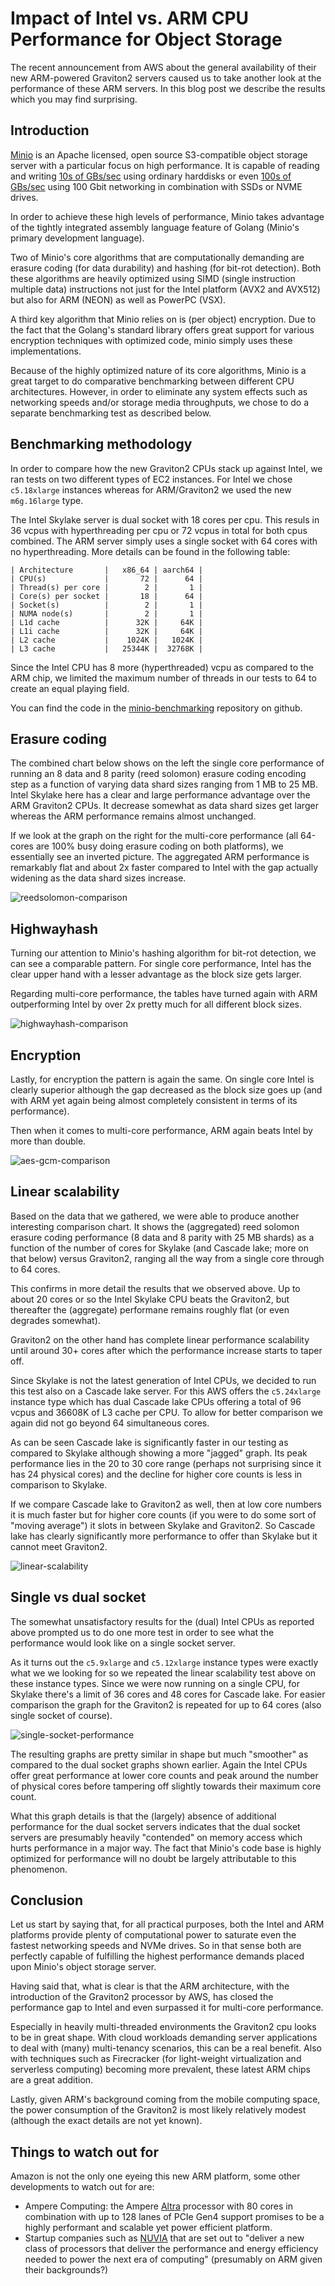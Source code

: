 # Impact of Intel vs. ARM CPU Performance for Object Storage

The recent announcement from AWS about the general availability of their new ARM-powered Graviton2 servers caused us to take another look at the performance of these ARM servers. In this blog post we describe the results which you may find surprising.

## Introduction

[Minio](https://github.com/minio/minio) is an Apache licensed, open source S3-compatible object storage server with a particular focus on high performance. It is capable of reading and writing [10s of GBs/sec](https://blog.min.io/s3-benchmark-using-hdd/) using ordinary harddisks or even [100s of GBs/sec](https://blog.min.io/performance-at-scale-minio-pushes-past-1-3-terabits-per-second-with-256-nvme-drives/) using 100 Gbit networking in combination with SSDs or NVME drives.

In order to achieve these high levels of performance, Minio takes advantage of the tightly integrated assembly language feature of Golang (Minio's primary development language).

Two of Minio's core algorithms that are computationally demanding are erasure coding (for data durability) and hashing (for bit-rot detection). Both these algorithms are heavily optimized using SIMD (single instruction multiple data) instructions not just for the Intel platform (AVX2 and AVX512) but also for ARM (NEON) as well as PowerPC (VSX). 

A third key algorithm that Minio relies on is (per object) encryption. Due to the fact that the Golang's standard library offers great support for various encryption techniques with optimized code, minio simply uses these implementations.

Because of the highly optimized nature of its core algorithms, Minio is a great target to do comparative benchmarking between different CPU architectures. However, in order to eliminate any system effects such as networking speeds and/or storage media throughputs, we chose to do a separate benchmarking test as described below.

## Benchmarking methodology

In order to compare how the new Graviton2 CPUs stack up against Intel, we ran tests on two different types of EC2 instances. For Intel we chose `c5.18xlarge` instances whereas for ARM/Graviton2 we used the new `m6g.16large` type.

The Intel Skylake server is dual socket with 18 cores per cpu. This resuls in 36 vcpus with hyperthreading per cpu or 72 vcpus in total for both cpus combined. The ARM server simply uses a single socket with 64 cores with no hyperthreading. More details can be found in the following table:

```
| Architecture       |   x86_64 | aarch64 |
| CPU(s)             |       72 |      64 |
| Thread(s) per core |        2 |       1 |  
| Core(s) per socket |       18 |      64 | 
| Socket(s)          |        2 |       1 |
| NUMA node(s)       |        2 |       1 | 
| L1d cache          |      32K |     64K |
| L1i cache          |      32K |     64K |
| L2 cache           |    1024K |   1024K |
| L3 cache           |   25344K |  32768K |
```

Since the Intel CPU has 8 more (hyperthreaded) vcpu as compared to the ARM chip, we limited the maximum number of threads in our tests to 64 to create an equal playing field.

You can find the code in the [minio-benchmarking](https://github.com/fwessels/minio-benchmarking) repository on github.

## Erasure coding

The combined chart below shows on the left the single core performance of running an 8 data and 8 parity (reed solomon) erasure coding encoding step as a function of varying data shard sizes ranging from 1 MB to 25 MB. Intel Skylake here has a clear and large performance advantage over the ARM Graviton2 CPUs. It decrease somewhat as data shard sizes get larger whereas the ARM performance remains almost unchanged.

If we look at the graph on the right for the multi-core performance (all 64-cores are 100% busy doing erasure coding on both platforms), we essentially see an inverted picture. The aggregated ARM performance is remarkably flat and about 2x faster compared to Intel with the gap actually widening as the data shard sizes increase. 

![reedsolomon-comparison](charts/reedsolomon-comparison.png)

## Highwayhash

Turning our attention to Minio's hashing algorithm for bit-rot detection, we can see a comparable pattern. For single core performance, Intel has the clear upper hand with a lesser advantage as the block size gets larger.

Regarding multi-core performance, the tables have turned again with ARM outperforming Intel by over 2x pretty much for all different block sizes.

![highwayhash-comparison](charts/highwayhash-comparison.png)

## Encryption

Lastly, for encryption the pattern is again the same. On single core Intel is clearly superior although the gap decreased as the block size goes up (and with ARM yet again being almost completely consistent in terms of its performance).

Then when it comes to multi-core performance, ARM again beats Intel by more than double. 

![aes-gcm-comparison](charts/aes-gcm-comparison.png)

## Linear scalability

Based on the data that we gathered, we were able to produce another interesting comparison chart. It shows the (aggregated) reed solomon erasure coding performance (8 data and 8 parity with 25 MB shards) as a function of the number of cores for Skylake (and Cascade lake; more on that below) versus Graviton2, ranging all the way from a single core through to 64 cores.

This confirms in more detail the results that we observed above. Up to about 20 cores or so the Intel Skylake CPU beats the Graviton2, but thereafter the (aggregate) performane remains roughly flat (or even degrades somewhat).

Graviton2 on the other hand has complete linear performance scalability until around 30+ cores after which the performance increase starts to taper off.

Since Skylake is not the latest generation of Intel CPUs, we decided to run this test also on a Cascade lake server. For this AWS offers the `c5.24xlarge` instance type which has dual Cascade lake CPUs offering a total of 96 vcpus and 36608K of L3 cache per CPU. To allow for better comparison we again did not go beyond 64 simultaneous cores.

As can be seen Cascade lake is significantly faster in our testing as compared to Skylake although showing a more "jagged" graph. Its peak performance lies in the 20 to 30 core range (perhaps not surprising since it has 24 physical cores) and the decline for higher core counts is less in comparison to Skylake.

If we compare Cascade lake to Graviton2 as well, then at low core numbers it is much faster but for higher core counts (if you were to do some sort of "moving average") it slots in between Skylake and Graviton2. So Cascade lake has clearly significantly more performance to offer than Skylake but it cannot meet Graviton2.

![linear-scalability](charts/linear-scalability.png)

## Single vs dual socket 

The somewhat unsatisfactory results for the (dual) Intel CPUs as reported above prompted us to do one more test in order to see what the performance would look like on a single socket server.

As it turns out the `c5.9xlarge` and `c5.12xlarge` instance types were exactly what we we looking for so we repeated the linear scalability test above on these instance types. Since we were now running on a single CPU, for Skylake there's a limit of 36 cores and 48 cores for Cascade lake. For easier comparison the graph for the Graviton2 is repeated for up to 64 cores (also single socket of course).

![single-socket-performance](charts/single-socket-performance.png)

The resulting graphs are pretty similar in shape but much "smoother" as compared to the dual socket graphs shown earlier. Again the Intel CPUs offer great performance at lower core counts and peak around the number of physical cores before tampering off slightly towards their maximum core count. 

What this graph details is that the (largely) absence of additional performance for the dual socket servers indicates that the dual socket servers are presumably heavily "contended" on memory access which hurts performance in a major way. The fact that Minio's code base is highly optimized for performance will no doubt be largely attributable to this phenomenon.

## Conclusion 

Let us start by saying that, for all practical purposes, both the Intel and ARM platforms provide plenty of computational power to saturate even the fastest networking speeds and NVMe drives. So in that sense both are perfectly capable of fulfilling the highest performance demands placed upon Minio's object storage server.

Having said that, what is clear is that the ARM architecture, with the introduction of the Graviton2 processor by AWS, has closed the performance gap to Intel and even surpassed it for multi-core performance.

Especially in heavily multi-threaded environments the Graviton2 cpu looks to be in great shape. With cloud workloads demanding server applications to deal with (many) multi-tenancy scenarios, this can be a real benefit. Also with techniques such as Firecracker (for light-weight virtualization and serverless computing) becoming more prevalent, these latest ARM chips are a great addition.

Lastly, given ARM's background coming from the mobile computing space, the power consumption of the Graviton2 is most likely relatively modest (although the exact details are not yet known). 

## Things to watch out for 

Amazon is not the only one eyeing this new ARM platform, some other developments to watch out for are: 
- Ampere Computing: the Ampere [Altra](https://amperecomputing.com/altra/) processor with 80 cores in combination with up to 128 lanes of PCIe Gen4 support promises to be a highly performant and scalable yet power efficient platform.
- Startup companies such as [NUVIA](https://nuviainc.com/) that are set out to "deliver a new class of processors that deliver the performance and energy efficiency needed to power the next era of computing" (presumably on ARM given their backgrounds?)
